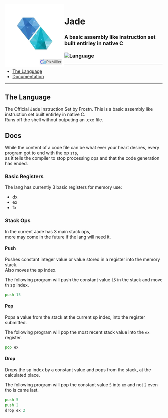 <img align="left" width="190" src="/images/Jade-Logo-2.jpg"/>


<h1>Jade</h1>

### A basic assembly like instruction set built entirley in native C<br><br>![Language](https://img.shields.io/badge/language-C-6A7FC8.svg?style=for-the-badge)

--- 

* [The Language](#the-language)<br>
* [Documentation](#docs)<br>
---

## <b>The Language</b>

The Official Jade Instruction Set by Frostn.
This is a basic assembly like instruction set built entirley in native C.  
Runs off the shell without outputing an .exe file.

## <b>Docs</b>

While the content of a code file can be what ever your heart desires, every program got to end with the op `stp`,  
as it tells the compiler to stop processing ops and that the code generation has ended.

### Basic Registers
The lang has currently 3 basic registers for memory use:
- dx
- ex
- fx

### Stack Ops
In the current Jade has 3 main stack ops,  
more may come in the future if the lang will need it.

#### Push
Pushes constant integer value or value stored in a register into the memory stack.  
Also moves the sp index.

The following program will push the constant value `15` in the stack and move th sp index.
```asm
push 15
```

#### Pop
Pops a value from the stack at the current sp index, into the register submitted.  

The following program will pop the most recent stack value into the `ex` register.
```asm
pop ex
```

#### Drop
Drops the sp index by a constant value and pops from the stack, at the calculated place.

The following program will pop the constant value `5` into `ex` and not `2` even tho is came last.
```asm
push 5
push 2
drop ex 2
```


